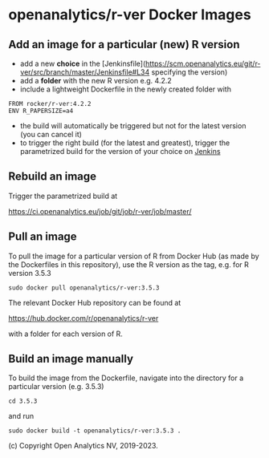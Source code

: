
# openanalytics/r-ver Docker Images

## Add an image for a particular (new) R version

- add a new **choice** in the
  [Jenkinsfile](https://scm.openanalytics.eu/git/r-ver/src/branch/master/Jenkinsfile#L34 specifying
  the version)
- add a **folder** with the new R version e.g. 4.2.2
- include a lightweight Dockerfile in the newly created folder with
```
FROM rocker/r-ver:4.2.2
ENV R_PAPERSIZE=a4
```
- the build will automatically be triggered but not for the latest version (you can cancel it)
- to trigger the right build (for the latest and greatest), trigger the parametrized build for the
  version of your choice on [Jenkins](https://ci.openanalytics.eu/job/git/job/r-ver/job/master/)

## Rebuild an image

Trigger the parametrized build at

https://ci.openanalytics.eu/job/git/job/r-ver/job/master/

## Pull an image

To pull the image for a particular version of R from Docker Hub (as made by the Dockerfiles in this repository),
use the R version as the tag, e.g. for R version 3.5.3

```
sudo docker pull openanalytics/r-ver:3.5.3
```

The relevant Docker Hub repository can be found at

https://hub.docker.com/r/openanalytics/r-ver

with a folder for each version of R.

## Build an image manually 

To build the image from the Dockerfile, navigate into the directory for a particular version (e.g. 3.5.3)

```
cd 3.5.3
```

and run 

```
sudo docker build -t openanalytics/r-ver:3.5.3 .
```

(c) Copyright Open Analytics NV, 2019-2023.
